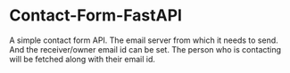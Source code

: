 # Contact-Form-FastAPI
A simple contact form API.
The email server from which it needs to send. And the receiver/owner email id can be set.
The person who is contacting will be fetched along with their email id.
